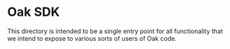 # Oak SDK

This directory is intended to be a single entry point for all functionality that
we intend to expose to various sorts of users of Oak code.
